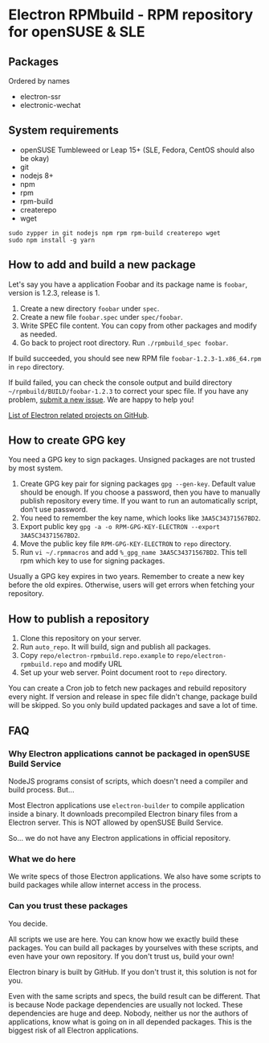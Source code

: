 # Electron RPMbuild - RPM repository for openSUSE & SLE

## Packages

Ordered by names

- electron-ssr
- electronic-wechat

## System requirements

- openSUSE Tumbleweed or Leap 15+ (SLE, Fedora, CentOS should also be okay)
- git
- nodejs 8+
- npm
- rpm
- rpm-build
- createrepo
- wget

```
sudo zypper in git nodejs npm rpm rpm-build createrepo wget
sudo npm install -g yarn
```

## How to add and build a new package

Let's say you have a application Foobar and its package name is `foobar`, version
is 1.2.3, release is 1.

1. Create a new directory `foobar` under `spec`.
2. Create a new file `foobar.spec` under `spec/foobar`.
3. Write SPEC file content. You can copy from other packages and modify as needed.
4. Go back to project root directory. Run `./rpmbuild_spec foobar`.

If build succeeded, you should see new RPM file `foobar-1.2.3-1.x86_64.rpm` in
`repo` directory.

If build failed, you can check the console output and build directory
`~/rpmbuild/BUILD/foobar-1.2.3` to correct your spec file. If you have any
problem, [submit a new issue](https://gitlab.com/guoyunhe/electron-rpmbuild/issues/new).
We are happy to help you!

[List of Electron related projects on GitHub](https://github.com/topics/electron).

## How to create GPG key

You need a GPG key to sign packages. Unsigned packages are not trusted by most
system.

1. Create GPG key pair for signing packages `gpg --gen-key`. Default value should
   be enough. If you choose a password, then you have to manually publish
   repository every time. If you want to run an automatically script, don't use
   password.
2. You need to remember the key name, which looks like `3AA5C34371567BD2`.
3. Export public key `gpg -a -o RPM-GPG-KEY-ELECTRON --export 3AA5C34371567BD2`.
4. Move the public key file `RPM-GPG-KEY-ELECTRON` to `repo` directory.
5. Run `vi ~/.rpmmacros` and add `%_gpg_name 3AA5C34371567BD2`. This tell rpm
   which key to use for signing packages.

Usually a GPG key expires in two years. Remember to create a new key before the
old expires. Otherwise, users will get errors when fetching your repository.

## How to publish a repository

1. Clone this repository on your server.
2. Run `auto_repo`. It will build, sign and publish all packages.
3. Copy `repo/electron-rpmbuild.repo.example` to `repo/electron-rpmbuild.repo`
   and modify URL
4. Set up your web server. Point document root to `repo` directory.

You can create a Cron job to fetch new packages and rebuild repository every night.
If version and release in spec file didn't change, package build will be skipped.
So you only build updated packages and save a lot of time.

## FAQ

### Why Electron applications cannot be packaged in openSUSE Build Service

NodeJS programs consist of scripts, which doesn't need a compiler and build
process. But...

Most Electron applications use `electron-builder` to compile application inside
a binary. It downloads precompiled Electron binary files from a Electron server.
This is NOT allowed by openSUSE Build Service.

So... we do not have any Electron applications in official repository.

### What we do here

We write specs of those Electron applications. We also have some scripts to build
packages while allow internet access in the process.

### Can you trust these packages

You decide.

All scripts we use are here. You can know how we exactly build these packages.
You can build all packages by yourselves with these scripts, and even have your
own repository. If you don't trust us, build your own!

Electron binary is built by GitHub. If you don't trust it, this solution is not
for you.

Even with the same scripts and specs, the build result can be different. That is
because Node package dependencies are usually not locked. These dependencies are
huge and deep. Nobody, neither us nor the authors of applications, know what is
going on in all depended packages. This is the biggest risk of all Electron
applications.
